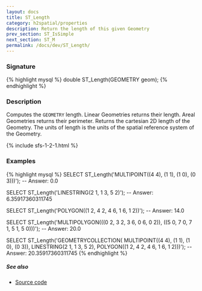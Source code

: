 ```yaml
---
layout: docs
title: ST_Length
category: h2spatial/properties
description: Return the length of this given Geometry
prev_section: ST_IsSimple
next_section: ST_M
permalink: /docs/dev/ST_Length/
---
```


### Signature

{% highlight mysql %}
double ST_Length(GEOMETRY geom);
{% endhighlight %}

### Description

Computes the `GEOMETRY` length.  Linear Geometries returns their length. Areal Geometries returns their perimeter. 
Returns the cartesian 2D length of the Geometry.
The units of length is the units of the spatial reference system of the Geometry.

{% include sfs-1-2-1.html %}

### Examples

{% highlight mysql %}
SELECT ST_Length('MULTIPOINT((4 4), (1 1), (1 0), (0 3)))');
-- Answer: 0.0

SELECT ST_Length('LINESTRING(2 1, 1 3, 5 2)');
-- Answer: 6.35917360311745

SELECT ST_Length('POLYGON((1 2, 4 2, 4 6, 1 6, 1 2))');
-- Answer: 14.0

SELECT ST_Length('MULTIPOLYGON(((0 2, 3 2, 3 6, 0 6, 0 2)), 
                               ((5 0, 7 0, 7 1, 5 1, 5 0)))');
-- Answer: 20.0

SELECT ST_Length('GEOMETRYCOLLECTION(
                      MULTIPOINT((4 4), (1 1), (1 0), (0 3)), 
                      LINESTRING(2 1, 1 3, 5 2), 
                      POLYGON((1 2, 4 2, 4 6, 1 6, 1 2)))');
-- Answer: 20.35917360311745
{% endhighlight %}

##### See also

* <a href="https://github.com/irstv/H2GIS/blob/master/h2spatial/src/main/java/org/h2gis/h2spatial/internal/function/spatial/properties/ST_Length.java" target="_blank">Source code</a>
